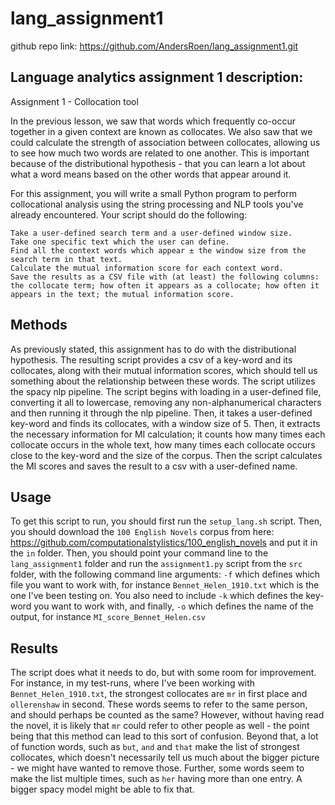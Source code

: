 # lang_assignment1

github repo link: https://github.com/AndersRoen/lang_assignment1.git

## Language analytics assignment 1 description:
Assignment 1 - Collocation tool

In the previous lesson, we saw that words which frequently co-occur together in a given context are known as collocates. We also saw that we could calculate the strength of association between collocates, allowing us to see how much two words are related to one another. This is important because of the distributional hypothesis - that you can learn a lot about what a word means based on the other words that appear around it.

For this assignment, you will write a small Python program to perform collocational analysis using the string processing and NLP tools you've already encountered. Your script should do the following:

    Take a user-defined search term and a user-defined window size.
    Take one specific text which the user can define.
    Find all the context words which appear ± the window size from the search term in that text.
    Calculate the mutual information score for each context word.
    Save the results as a CSV file with (at least) the following columns: the collocate term; how often it appears as a collocate; how often it appears in the text; the mutual information score.

## Methods
As previously stated, this assignment has to do with the distributional hypothesis. The resulting script provides a csv of a key-word and its collocates, along with their mutual information scores, which should tell us something about the relationship between these words. The script utilizes the spacy nlp pipeline. The script begins with loading in a user-defined file, converting it all to lowercase, removing any non-alphanumerical characters and then running it through the nlp pipeline. 
Then, it takes a user-defined key-word and finds its collocates, with a window size of 5. Then, it extracts the necessary information for MI calculation; it counts how many times each collocate occurs in the whole text, how many times each collocate occurs close to the key-word and the size of the corpus. Then the script calculates the MI scores and saves the result to a csv with a user-defined name. 

## Usage
To get this script to run, you should first run the ```setup_lang.sh``` script. Then, you should download the ```100 English Novels``` corpus from here: https://github.com/computationalstylistics/100_english_novels and put it in the ```in``` folder. Then, you should point your command line to the ```lang_assignment1``` folder and run the ```assignment1.py``` script from the ```src``` folder, with the following command line arguments: ```-f``` which defines which file you want to work with, for instance ```Bennet_Helen_1910.txt``` which is the one I've been testing on. You also need to include ```-k``` which defines the key-word you want to work with, and finally, ```-o``` which defines the name of the output, for instance ```MI_score_Bennet_Helen.csv``` 

## Results
The script does what it needs to do, but with some room for improvement. For instance, in my test-runs, where I've been working with ```Bennet_Helen_1910.txt```, the strongest collocates are ```mr``` in first place and ```ollerenshaw``` in second. These words seems to refer to the same person, and should perhaps be counted as the same? However, without having read the novel, it is likely that ```mr``` could refer to other people as well - the point being that this method can lead to this sort of confusion. Beyond that, a lot of function words, such as ```but```, ```and``` and ```that``` make the list of strongest collocates, which doesn't necessarily tell us much about the bigger picture - we might have wanted to remove those. Further, some words seem to make the list multiple times, such as ```her``` having more than one entry. A bigger spacy model might be able to fix that.
